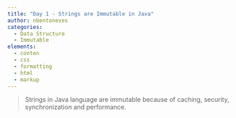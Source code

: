 ```yaml
---
title: "Day 1 - Strings are Immutable in Java"
author: nbentoneves
categories:
  - Data Structure
  - Immutable
elements:
  - conten
  - css
  - formatting
  - html
  - markup
---
```


> Strings in Java language are immutable because of caching, security, synchronization and
> performance.